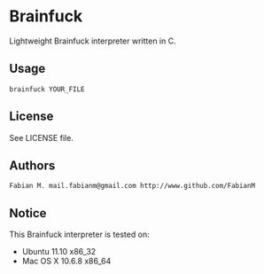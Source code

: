 Brainfuck 
===========
Lightweight Brainfuck interpreter written in C.

## Usage
    brainfuck YOUR_FILE

## License
See LICENSE file.

## Authors
    Fabian M. mail.fabianm@gmail.com http://www.github.com/FabianM

## Notice
This Brainfuck interpreter is tested on:  

* Ubuntu 11.10 x86_32  
* Mac OS X 10.6.8 x86_64
